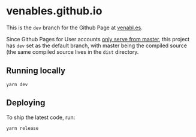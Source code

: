 # venables.github.io

This is the `dev` branch for the Github Page at [venabl.es](https://venabl.es).

Since Github Pages for User accounts [only serve from master](https://help.github.com/articles/user-organization-and-project-pages/), this project
has `dev` set as the default branch, with master being the compiled source (the same compiled source lives in the `dist` directory.

## Running locally

```
yarn dev
```

## Deploying

To ship the latest code, run:

```
yarn release
```
